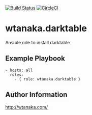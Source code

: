 [![Build Status](https://travis-ci.org/wtanaka/ansible-role-darktable.svg?branch=master)](https://travis-ci.org/wtanaka/ansible-role-darktable)
[![CircleCI](https://circleci.com/gh/wtanaka/ansible-role-darktable.svg?style=svg)](https://circleci.com/gh/wtanaka/ansible-role-darktable)

wtanaka.darktable
=================

Ansible role to install darktable

Example Playbook
----------------

    - hosts: all
      roles:
        - { role: wtanaka.darktable }


Author Information
------------------

http://wtanaka.com/
